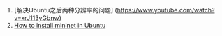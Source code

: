 1. [解决Ubuntu之后两种分辨率的问题] (https://www.youtube.com/watch?v=xrJ113yGbnw)
2. [How to install mininet in Ubuntu](http://www.brianlinkletter.com/how-to-install-mininet-sdn-network-simulator/)

